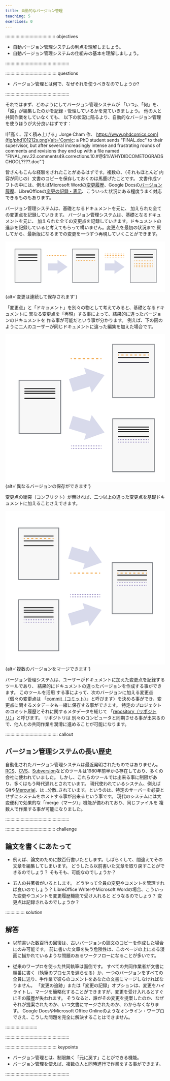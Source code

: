 ```yaml
---
title: 自動的なバージョン管理
teaching: 5
exercises: 0
---
```


::::::::::::::::::::::::::::::::::::::: objectives

- 自動バージョン管理システムの利点を理解しましょう。
- 自動バージョン管理システムの仕組みの基本を理解しましょう。

::::::::::::::::::::::::::::::::::::::::::::::::::

:::::::::::::::::::::::::::::::::::::::: questions

- バージョン管理とは何で、なぜそれを使うべきなのでしょうか?

::::::::::::::::::::::::::::::::::::::::::::::::::

それではまず、どのようにしてバージョン管理システムが 「いつ」、「何」を、「誰」が編集したのかを記録・管理しているかを見ていきましょう。
他の人と共同作業をしていなくても、 以下の状況に陥るより、自動的なバージョン管理を使うほうが大分良いはずです：

![「高く、深く積み上げる」Jorge Cham 作、 https://www.phdcomics.com](fig/phd101212s.png){alt='Comic: a PhD student sends "FINAL.doc" to their supervisor, but after several increasingly intense and frustrating rounds of comments and revisions they end up with a file named "FINAL_rev.22.comments49.corrections.10.#@$%WHYDIDCOMETOGRADSCHOOL????.doc"'}

皆さんもこんな経験をされたことがあるはずです。複数の、（それもほとんど 内容が同じの）文書のコピーを保存しておくのは馬鹿げたことです。 文書作成ソフトの中には、例えばMicrosoft Wordの[変更履歴](https://support.office.com/en-us/article/Track-changes-in-Word-197ba630-0f5f-4a8e-9a77-3712475e806a)、Google Docsの[バージョン履歴](https://support.google.com/docs/answer/190843?hl=en)、LibreOfficeの[変更の記録・表示](https://help.libreoffice.org/Common/Recording_and_Displaying_Changes)、こういった状況にある程度うまく対応できるものもあります。

バージョン管理システムは、基礎となるドキュメントを元に、 加えられた全ての変更点を記録していきます。 バージョン管理システムは、基礎となるドキュメントを元に、
加えられた全ての変更点を記録していきます。ドキュメントの
進歩を記録していると考えてもらって構いません。変更点を最初の状況まで
戻してから、最新版になるまでの変更を一つずつ再現していくことができます。

![](fig/play-changes.svg){alt='変更は連続して保存されます'}

「変更点」と「ドキュメント」を別々の物として考えてみると、基礎となるドキュメントに
異なる変更点を「再現」する事によって、結果的に違ったバージョンのドキュメントを
作る事が可能だという事が分かります。 例えば、下の図のように二人のユーザーが同じドキュメントに違った編集を加えた場合です。

![](fig/versions.svg){alt='異なるバージョンの保存ができます'}

変更点の衝突（コンフリクト）が無ければ、二つ以上の違った変更点を基礎ドキュメントに加えることさえできます。

![](fig/merge.svg){alt='複数のバージョンをマージできます'}

バージョン管理システムは、ユーザーがドキュメントに加えた変更点を記録するツールであり、 結果的にドキュメントの違ったバージョンを作成する事ができます。 このツールを活用 する事によって、次のバージョンに加える変更点（個々の変更点は 「[commit（コミット）](../learners/reference.md#commit)」と呼びます）を決める事ができ、変更点に関するメタデータも一緒に保存する事ができます。  特定のプロジェクトのコミット履歴とそれに関するメタデータを総じて 「[repository（リポジトリ）](\(../learners/reference.md#repository\))」と呼びます。
リポジトリは 別々のコンピュータと同期させる事が出来るので、他人との共同作業を潤滑に進めることが可能になります。

:::::::::::::::::::::::::::::::::::::::::  callout

## バージョン管理システムの長い歴史

自動化されたバージョン管理システムは最近発明されたものではありません。
[RCS](https://ja.wikipedia.org/wiki/Revision_Control_System)、[CVS](https://ja.wikipedia.org/wiki/Concurrent_Versions_System)、[Subversion](https://ja.wikipedia.org/wiki/Apache_Subversion)などのツールは1980年前半から存在しており、多くの会社に使われていました。
しかし、これらのツールでは出来る事に制限があり、多くはもう時代遅れとされています。
現代使われているシステム、例えばGitや[Mercurial](https://swcarpentry.github.io/hg-novice/)、は _分散_されています。というのは、特定のサーバーを必要とせずにシステムをホストする事が出来るという事です。
現代のシステムには大変便利で効果的な「merge（マージ）」機能が備われており、同じファイルを 複数人で作業する事が可能になりました。

::::::::::::::::::::::::::::::::::::::::::::::::::

:::::::::::::::::::::::::::::::::::::::  challenge

## 論文を書くにあたって

- 例えば、論文のために数百行書いたとします。しばらくして、間違えてその文章を編集してしまいます。 どうしたら以前書いた文章を取り戻すことができるのでしょう？ そもそも、可能なのでしょうか？

- 五人の共著者がいるとします。 どうやって全員の変更やコメントを管理すれば良いのでしょう？   LibreOffice WriterやMicrosoft Wordの場合、こういった変更やコメントを変更履歴機能で受け入れると どうなるのでしょう？ 変更点は記録されるのでしょうか？

:::::::::::::::  solution

## 解答

- 以前書いた数百行の回復は、古いバージョンの論文のコピーを作成した場合にのみ可能です。 前に書いた文章を失う危険性は、このページの上にある漫画に描かれているような問題のあるワークフローになることが多いです。

- 従来のワープロを使った共同執筆は面倒です。
  すべての共同作業者が文書に順番に書く（執筆のプロセスを遅らせる）か、一つのバージョンをすべての全員に送り、手作業で彼らのコメントをあなたの文書にマージしなければなりません。 「変更の追跡」または「変更の記録」オプションは、変更をハイライトし、マージを簡略化することができますが、変更を受け入れるとすぐにその履歴が失われます。 そうなると、誰がその変更を提案したのか、なぜそれが提案されたのか、いつ文書にマージされたのか、わからなくなります。
  Google DocsやMicrosoft Office Onlineのようなオンライン・ワープロでさえ、こうした問題を完全に解決することはできません。

:::::::::::::::::::::::::

::::::::::::::::::::::::::::::::::::::::::::::::::

:::::::::::::::::::::::::::::::::::::::: keypoints

- バージョン管理とは、制限無く「元に戻す」ことができる機能。
- バージョン管理を使えば、複数の人と同時進行で作業をする事ができます。

::::::::::::::::::::::::::::::::::::::::::::::::::
